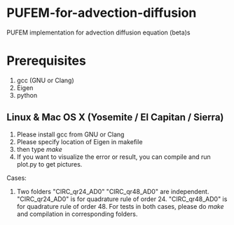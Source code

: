 # PUFEM-for-advection-diffusion
PUFEM implementation for advection diffusion equation (beta)s

Prerequisites
=================

1. gcc (GNU or Clang)
2. Eigen
3. python

Linux & Mac OS X (Yosemite / El Capitan / Sierra)
---------------------

1. Please install gcc from GNU or Clang
2. Please specify location of Eigen in makefile
3. then type $make$
4. If you want to visualize the error or result, you can compile and run plot.py to get pictures.

Cases:

1. Two folders "CIRC_qr24_AD0" "CIRC_qr48_AD0" are independent. "CIRC_qr24_AD0" is for quadrature rule of order 24. "CIRC_qr48_AD0" is for quadrature rule of order 48. For tests in both cases, please do $make$ and compilation in corresponding folders.
